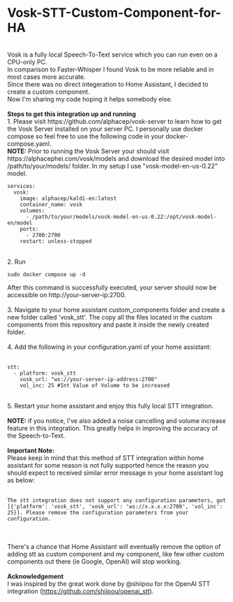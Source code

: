 # Vosk-STT-Custom-Component-for-HA
<br/>
Vosk is a fully local Speech-To-Text service which you can run even on a CPU-only PC.
<br/>
In comparison to Faster-Whisper I found Vosk to be more reliable and in most cases more accurate.
<br/>
Since there was no direct integeration to Home Assistant, I decided to create a custom component.
<br/>
Now I'm sharing my code hoping it helps somebody else.
<br/>
<br/>
<b>Steps to get this integration up and running</b> <br/>
1. Please visit https://github.com/alphacep/vosk-server to learn how to get the Vosk Server installed on your server PC. I personally use docker compose so feel free to use the following code in your docker-compose.yaml.
   <br/><b>NOTE:</b> Prior to running the Vosk Server your should visit https://alphacephei.com/vosk/models and download the desired model into /path/to/your/models/ folder. In my setup I use "vosk-model-en-us-0.22" model.<br/>
   
```
services:
  vosk:
    image: alphacep/kaldi-en:latest
    container_name: vosk
    volumes:
      - /path/to/your/models/vosk-model-en-us-0.22:/opt/vosk-model-en/model  
    ports:
      - 2700:2700
    restart: unless-stopped
```

<br/>
2. Run 

```
sudo docker compose up -d 
```

After this command is successfully executed, your server should now be accessible on http://your-server-ip:2700.
<br/><br/>
3. Navigate to your home assistant custom_components folder and create a new folder called 'vosk_stt'. The copy all the files located in the custom components from this repository and paste it inside the newly created folder.
<br/><br/>
4. Add the following in your configuration.yaml of your home assistant:<br/><br/>
```
stt:
  - platform: vosk_stt
    vosk_url: "ws://your-server-ip-address:2700"
    vol_inc: 25 #Int Value of Volume to be increased
```
<br/>
5. Restart your home assistant and enjoy this fully local STT integration.
<br/><br/>
<b>NOTE:</b> if you notice, I've also added a noise cancelling and volume increase feature in this integration. This greatly helps in improving the accuracy of the Speech-to-Text.
<br/><br/>
<b>Important Note:</b>
<br/>
Please keep in mind that this method of STT integration within home assistant for some reason is not fully supported hence the reason you should expect to received similar error message in your home assistant log as below:
<br/><br/>

```
The stt integration does not support any configuration parameters, got [{'platform': 'vosk_stt', 'vosk_url': 'ws://x.x.x.x:2700', 'vol_inc': 25}]. Please remove the configuration parameters from your configuration.
```

<br/><br/>
There's a chance that Home Assistant will eventually remove the option of adding stt as custom component and my component, like few other custom components out there (ie Google, OpenAI) will stop working.
<br/><br/>
<b>Acknowledgement</b>
<br/>
I was inspired by the great work done by @shiipou for the OpenAI STT integration (https://github.com/shiipou/openai_stt).
